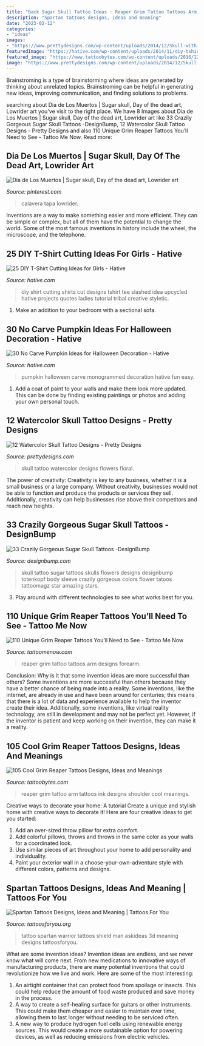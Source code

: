 ```yaml
---
title: "Back Sugar Skull Tattoo Ideas : Reaper Grim Tattoo Tattoos Arm Designs Forearm"
description: "Spartan tattoos designs, ideas and meaning"
date: "2023-02-12"
categories:
- "ideas"
images:
- "https://www.prettydesigns.com/wp-content/uploads/2014/12/Skull-with-Flowers.jpg"
featuredImage: "https://hative.com/wp-content/uploads/2014/11/diy-tshirt-cutting-ideas/3-blue-slashed-tshirt.jpg"
featured_image: "https://www.tattoobytes.com/wp-content/uploads/2016/12/Grim-Reaper-Tattoo-On-Back-Shoulder.jpeg"
image: "https://www.prettydesigns.com/wp-content/uploads/2014/12/Skull-with-Flowers.jpg"
---
```



Brainstroming is a type of brainstorming where ideas are generated by thinking about unrelated topics. Brainstroming can be helpful in generating new ideas, improving communication, and finding solutions to problems.

	

		
searching about Dia de Los Muertos | Sugar skull, Day of the dead art, Lowrider art you've visit to the right place. We have 8 Images about Dia de Los Muertos | Sugar skull, Day of the dead art, Lowrider art like 33 Crazily Gorgeous Sugar Skull Tattoos -DesignBump, 12 Watercolor Skull Tattoo Designs - Pretty Designs and also 110 Unique Grim Reaper Tattoos You’ll Need to See - Tattoo Me Now. Read more:
		
    
## Dia De Los Muertos | Sugar Skull, Day Of The Dead Art, Lowrider Art

<img loading=lazy src="https://i.pinimg.com/736x/a6/43/cf/a643cff2a2673f1c77cb2d523fdef0e6--skull-art-sugar-skull.jpg" onerror="this.onerror=null;this.src='https://tse4.mm.bing.net/th?id=OIP.0Tt9rE45Tj-_F_VX1HfTigHaJ3&amp;pid=15.1';" alt="Dia de Los Muertos | Sugar skull, Day of the dead art, Lowrider art">

_Source: pinterest.com_

>calavera tapa lowrider. 

	

Inventions are a way to make something easier and more efficient. They can be simple or complex, but all of them have the potential to change the world. Some of the most famous inventions in history include the wheel, the microscope, and the telephone.

    
## 25 DIY T-Shirt Cutting Ideas For Girls - Hative

<img loading=lazy src="https://hative.com/wp-content/uploads/2014/11/diy-tshirt-cutting-ideas/3-blue-slashed-tshirt.jpg" onerror="this.onerror=null;this.src='https://tse2.mm.bing.net/th?id=OIP.E6jn1okoD14yKQy3cVxZBwHaJ4&amp;pid=15.1';" alt="25 DIY T-Shirt Cutting Ideas for Girls - Hative">

_Source: hative.com_

>diy shirt cutting shirts cut designs tshirt tee slashed idea upcycled hative projects quotes ladies tutorial tribal creative styletic. 

	

1. Make an addition to your bedroom with a sectional sofa.

    
## 30 No Carve Pumpkin Ideas For Halloween Decoration - Hative

<img loading=lazy src="https://hative.com/wp-content/uploads/2014/10/no-carve-pumpkin-ideas/3-monogrammed-pumpkin.jpg" onerror="this.onerror=null;this.src='https://tse1.mm.bing.net/th?id=OIP.RLIi6r2IJL7LTAVcIEY5kwHaJ4&amp;pid=15.1';" alt="30 No Carve Pumpkin Ideas for Halloween Decoration - Hative">

_Source: hative.com_

>pumpkin halloween carve monogrammed decoration hative fun easy. 

	

1. Add a coat of paint to your walls and make them look more updated. This can be done by finding existing paintings or photos and adding your own personal touch. 

    
## 12 Watercolor Skull Tattoo Designs - Pretty Designs

<img loading=lazy src="https://www.prettydesigns.com/wp-content/uploads/2014/12/Skull-with-Flowers.jpg" onerror="this.onerror=null;this.src='https://tse3.mm.bing.net/th?id=OIP.6hkeaz946QQQXQuCHTLQ-gHaLF&amp;pid=15.1';" alt="12 Watercolor Skull Tattoo Designs - Pretty Designs">

_Source: prettydesigns.com_

>skull tattoo watercolor designs flowers floral. 

	

The power of creativity:
Creativity is key to any business, whether it is a small business or a large company. Without creativity, businesses would not be able to function and produce the products or services they sell. Additionally, creativity can help businesses rise above their competitors and reach new heights.

    
## 33 Crazily Gorgeous Sugar Skull Tattoos -DesignBump

<img loading=lazy src="https://designbump.com/wp-content/uploads/2015/07/Sugar-Skull-Tattoos-Images.jpg" onerror="this.onerror=null;this.src='https://tse2.mm.bing.net/th?id=OIP.uwGeVnDu26P6V0EE5OxcdwHaL4&amp;pid=15.1';" alt="33 Crazily Gorgeous Sugar Skull Tattoos -DesignBump">

_Source: designbump.com_

>skull tattoo sugar tattoos skulls flowers designs designbump totenkopf body sleeve crazily gorgeous colors flower tatoos tattoomagz star amazing stars. 

	

3. Play around with different technologies to see what works best for you. 

    
## 110 Unique Grim Reaper Tattoos You’ll Need To See - Tattoo Me Now

<img loading=lazy src="https://www.tattoomenow.com/tattoo-designs/wp-content/uploads/2019/12/Grim-Reaper-Tattoo-Arm-22.jpg" onerror="this.onerror=null;this.src='https://tse1.mm.bing.net/th?id=OIP.RYc5JQxCI3w6hnuqlnVPYAAAAA&amp;pid=15.1';" alt="110 Unique Grim Reaper Tattoos You’ll Need to See - Tattoo Me Now">

_Source: tattoomenow.com_

>reaper grim tattoo tattoos arm designs forearm. 

	

Conclusion: Why is it that some invention ideas are more successful than others?
Some inventions are more successful than others because they have a better chance of being made into a reality. Some inventions, like the internet, are already in use and have been around for centuries; this means that there is a lot of data and experience available to help the inventor create their idea. Additionally, some inventions, like virtual reality technology, are still in development and may not be perfect yet. However, if the inventor is patient and keep working on their invention, they can make it a reality.

    
## 105 Cool Grim Reaper Tattoos Designs, Ideas And Meanings

<img loading=lazy src="https://www.tattoobytes.com/wp-content/uploads/2016/12/Grim-Reaper-Tattoo-On-Back-Shoulder.jpeg" onerror="this.onerror=null;this.src='https://tse2.mm.bing.net/th?id=OIP.SE-EziMXB2lXPrcbvyv_BAHaJ4&amp;pid=15.1';" alt="105 Cool Grim Reaper Tattoos Designs, Ideas and Meanings">

_Source: tattoobytes.com_

>reaper grim tattoo arm tattoos ink designs shoulder cool meanings. 

	

Creative ways to decorate your home: A tutorial
Create a unique and stylish home with creative ways to decorate it! Here are four creative ideas to get you started: 
1. Add an over-sized throw pillow for extra comfort.
2. Add colorful pillows, throws and throws in the same color as your walls for a coordinated look. 
3. Use similar pieces of art throughout your home to add personality and individuality. 
4. Paint your exterior wall in a choose-your-own-adventure style with different colors, patterns and designs.

    
## Spartan Tattoos Designs, Ideas And Meaning | Tattoos For You

<img loading=lazy src="https://www.tattoosforyou.org/wp-content/uploads/2016/05/Spartan-Tattoo-on-Back.jpg" onerror="this.onerror=null;this.src='https://tse1.mm.bing.net/th?id=OIP.4FVTd5K90gA1hHV01VgbaQHaMW&amp;pid=15.1';" alt="Spartan Tattoos Designs, Ideas and Meaning | Tattoos For You">

_Source: tattoosforyou.org_

>tattoo spartan warrior tattoos shield man askideas 3d meaning designs tattoosforyou. 

	

What are some invention ideas?
Invention ideas are endless, and we never know what will come next. From new medications to innovative ways of manufacturing products, there are many potential inventions that could revolutionize how we live and work. Here are some of the most interesting: 
1. An airtight container that can protect food from spoilage or insects. This could help reduce the amount of food waste produced and save money in the process. 
2. A way to create a self-healing surface for guitars or other instruments. This could make them cheaper and easier to maintain over time, allowing them to last longer without needing to be serviced often. 
3. A new way to produce hydrogen fuel cells using renewable energy sources. This would create a more sustainable option for powering devices, as well as reducing emissions from electric vehicles. 

